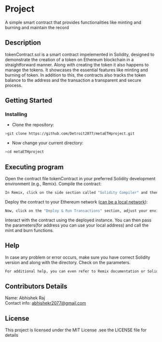 # Project

A simple smart contract that provides functionalities like minting and burning and maintain the record

## Description

tokenContract.sol is a smart contract impelemented in Solidity, designed to demonstrate the creation of a token on Ethereum blockchain in a straightforward manner. Along with creating the token it also happens to manage the tokens. It showcases the essential features like minting and burning of token. In addition to this, the contracts also tracks the token balance to the address and the transaction a transparent and secure process.

## Getting Started

### Installing

* Clone the repository:

```sh
>git clone https://github.com/Detroit2077/metaETHproject.git
```
* Now change your current directory:
```sh
>cd metaETHproject
```

## Executing program
Open the contract file tokenContract in your preferred Solidity development environment (e.g., Remix).
Compile the contract:
```sh
In Remix, click on the side section called "Solidity Compiler" and then compile it using "Compile tokenContract.sol"
```

Deploy the contract to your Ethereum network (<ins>can be a local network</ins>):
```sh
Now, click on the "Deploy & Run Transactions" section, adjust your environment and contract accordingly, and then deploy the contract
```
Interact with the contract using the deployed instance. You can then pass the parameters(for address you can use your local address) and call the mint and burn functions.

## Help
In case any problem or error occurs, make sure you have correct Solidity version and along with the directory. Check on the parameters.

```sh
For additional help, you can even refer to Remix documentation or Solidity documentation
```
## Contributors Details

Name: Abhishek Raj <br>
Contact info: abhishekr2077@gmail.com

## License

This project is licensed under the MIT License .see the LICENSE file for details



